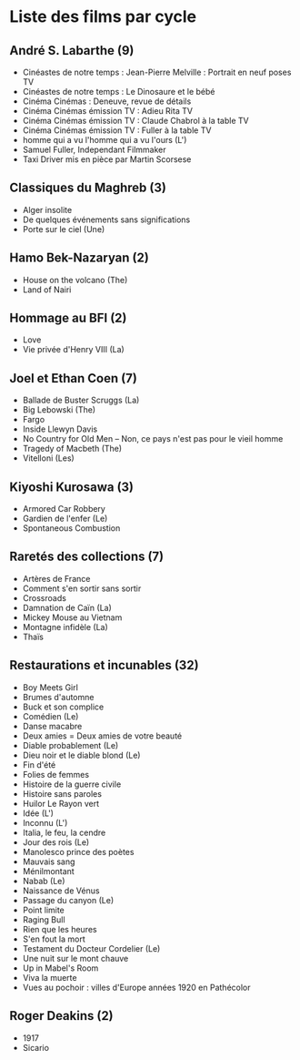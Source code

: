 # Liste des films par cycle

## André S. Labarthe (9)

  * Cinéastes de notre temps : Jean-Pierre Melville : Portrait en neuf poses TV  
  * Cinéastes de notre temps : Le Dinosaure et le bébé  
  * Cinéma Cinémas : Deneuve, revue de détails  
  * Cinéma Cinémas émission TV : Adieu Rita TV  
  * Cinéma Cinémas émission TV : Claude Chabrol à la table TV  
  * Cinéma Cinémas émission TV : Fuller à la table TV  
  * homme qui a vu l'homme qui a vu l'ours (L')  
  * Samuel Fuller, Independant Filmmaker  
  * Taxi Driver mis en pièce par Martin Scorsese

## Classiques du Maghreb (3)

  * Alger insolite  
  * De quelques événements sans significations  
  * Porte sur le ciel (Une)

## Hamo Bek-Nazaryan (2)

  * House on the volcano (The)  
  * Land of Nairi

## Hommage au BFI (2)

  * Love  
  * Vie privée d'Henry VIII (La)

## Joel et Ethan Coen (7)

  * Ballade de Buster Scruggs (La)  
  * Big Lebowski (The)  
  * Fargo  
  * Inside Llewyn Davis  
  * No Country for Old Men – Non, ce pays n'est pas pour le vieil homme  
  * Tragedy of Macbeth (The)  
  * Vitelloni (Les)

## Kiyoshi Kurosawa (3)

  * Armored Car Robbery  
  * Gardien de l'enfer (Le)  
  * Spontaneous Combustion

## Raretés des collections (7)

  * Artères de France  
  * Comment s'en sortir sans sortir  
  * Crossroads  
  * Damnation de Caïn (La)  
  * Mickey Mouse au Vietnam  
  * Montagne infidèle (La)  
  * Thaïs

## Restaurations et incunables (32)

  * Boy Meets Girl  
  * Brumes d'automne  
  * Buck et son complice  
  * Comédien (Le)  
  * Danse macabre  
  * Deux amies = Deux amies de votre beauté  
  * Diable probablement (Le)  
  * Dieu noir et le diable blond (Le)  
  * Fin d'été  
  * Folies de femmes  
  * Histoire de la guerre civile  
  * Histoire sans paroles  
  * Huilor Le Rayon vert  
  * Idée (L')  
  * Inconnu (L')  
  * Italia, le feu, la cendre  
  * Jour des rois (Le)  
  * Manolesco prince des poètes  
  * Mauvais sang  
  * Ménilmontant  
  * Nabab (Le)  
  * Naissance de Vénus  
  * Passage du canyon (Le)  
  * Point limite  
  * Raging Bull  
  * Rien que les heures  
  * S'en fout la mort  
  * Testament du Docteur Cordelier (Le)  
  * Une nuit sur le mont chauve  
  * Up in Mabel's Room  
  * Viva la muerte  
  * Vues au pochoir : villes d'Europe années 1920 en Pathécolor

## Roger Deakins (2)

  * 1917  
  * Sicario  
